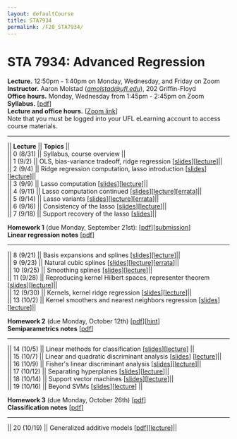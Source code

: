 ```yaml
---
layout: defaultCourse
title: STA7934
permalink: /F20_STA7934/
---
```

# STA 7934: Advanced Regression   
**Lecture.** 12:50pm - 1:40pm on Monday, Wednesday, and Friday on Zoom  
**Instructor.** Aaron Molstad (*amolstad@ufl.edu*), 202 Griffin-Floyd  
**Office hours.** Monday, Wednesday from 1:45pm - 2:45pm on Zoom  
**Syllabus.** [[pdf](/docs/STA7934_F20_Syllabus.pdf)]  
**Lecture and office hours.** [[Zoom link](https://ufl.zoom.us/j/92022598550?pwd=SEVaK0dXdTlYUmVuY3ZHbXVhVFJldz09)]  
Note that you must be logged into your UFL eLearning account to access course materials.  

---------------  

||  **Lecture** ||  **Topics**  ||  
|| 0 (8/31)  || Syllabus, course overview ||  
|| 1 (9/2)  || OLS, bias-variance tradeoff, ridge regression [[slides](https://ufl.instructure.com/files/52239110/download?download_frd=1)][[lecture](https://ufl.instructure.com/courses/412309/files?preview=52201813)]||  
|| 2 (9/4)  || Ridge regression computation, lasso introduction [[slides](https://ufl.instructure.com/files/52241793/download?download_frd=1)][[lecture](https://ufl.instructure.com/courses/412309/files?preview=52241780)]||  
|| 3 (9/9)  || Lasso computation [[slides](https://ufl.instructure.com/files/52355614/download?download_frd=1)][[lecture](https://ufl.instructure.com/courses/412309/files?preview=52355098)]||  
|| 4 (9/11)  || Lasso computation continued [[slides](https://ufl.instructure.com/files/52473276/download?download_frd=1)][[lecture](https://ufl.instructure.com/files/52394727/download?download_frd=1)][[errata](https://ufl.instructure.com/files/52395251/download?download_frd=1)]||  
|| 5 (9/14)  || Lasso variants [[slides](https://ufl.instructure.com/files/52501851/download?download_frd=1)][[lecture](https://ufl.instructure.com/courses/412309/files?preview=52477408)][[errata](https://ufl.instructure.com/files/52501663/download?download_frd=1)]||  
|| 6 (9/16)  || Consistency of the lasso [[slides](https://ufl.instructure.com/files/52635610/download?download_frd=1)][[lecture](https://ufl.instructure.com/files/52616287/download?download_frd=1)]||   
|| 7 (9/18)  || Support recovery of the lasso [[slides](https://ufl.instructure.com/files/52635617/download?download_frd=1)]||   


**Homework 1** (due Monday, September 21st): [[pdf](https://ufl.instructure.com/files/52547041/download?download_frd=1)][[submission](https://ufl.instructure.com/courses/412309/assignments/4428217)]  
**Linear regression notes** [[pdf](https://ufl.instructure.com/files/52860797/download?download_frd=1)]  

---------------  

|| 8 (9/21)  || Basis expansions and splines [[slides](https://ufl.instructure.com/files/52860695/download?download_frd=1)][[lecture](https://ufl.instructure.com/courses/412309/files?preview=52737617)]||  
|| 9 (9/23)  || Natural cubic splines [[slides](https://ufl.instructure.com/files/53215673/download?download_frd=1)][[lecture](https://ufl.instructure.com/courses/412309/files?preview=52860749)][[errata](https://ufl.instructure.com/files/53215707/download?download_frd=1)]||  
|| 10 (9/25)  || Smoothing splines [[slides](https://ufl.instructure.com/files/52899064/download?download_frd=1)][[lecture](https://ufl.instructure.com/courses/412309/files?preview=52899082)]||  
|| 11 (9/28)  || Reproducing kernel Hilbert spaces, representer theorem [[slides](https://ufl.instructure.com/files/52981926/download?download_frd=1)][[lecture](https://ufl.instructure.com/courses/412309/files?preview=52986219)]||  
|| 12 (9/30)  || Kernels, kernel ridge regression [[slides](https://ufl.instructure.com/files/53056701/download?download_frd=1)][[lecture](https://ufl.instructure.com/courses/412309/files?preview=53124622)]||  
|| 13 (10/2)  || Kernel smoothers and nearest neighbors regression [[slides](https://ufl.instructure.com/files/53154566/download?download_frd=1)][[lecture](https://ufl.instructure.com/courses/412309/files?preview=53290390)]||  

**Homework 2** (due Monday, October 12th) [[pdf](https://ufl.instructure.com/files/53443399/download?download_frd=1)][[hint](https://ufl.instructure.com/files/53056468/download?download_frd=1)]  
**Semiparametrics notes** [[pdf](https://ufl.instructure.com/files/52986437/download?download_frd=1)]


---------------  

|| 14 (10/5)  || Linear methods for classification [[slides](https://ufl.instructure.com/files/53285696/download?download_frd=1)][[lecture](https://ufl.instructure.com/courses/412309/files?preview=53285432)] ||  
|| 15 (10/7)  || Linear and quadratic discriminant analysis [[slides](https://ufl.instructure.com/files/53358126/download?download_frd=1)] [[lecture](https://ufl.instructure.com/courses/412309/files?preview=53358160)]||  
|| 16 (10/9)  || Fisher's linear discriminant analysis [[slides](https://ufl.instructure.com/files/53444337/download?download_frd=1)][[lecture](https://ufl.instructure.com/files/53436224/download?download_frd=1)]||  
|| 17 (10/12)  || Separating hyperplanes [[slides](https://ufl.instructure.com/files/53467084/download?download_frd=1)][[lecture](https://ufl.instructure.com/files/53467200/download?download_frd=1)]||  
|| 18 (10/14)  || Support vector machines [[slides](https://ufl.instructure.com/files/53555574/download?download_frd=1)][[lecture](https://ufl.instructure.com/courses/412309/files?preview=53555585)]||  
|| 19 (10/16)  || Beyond SVMs [[slides](https://ufl.instructure.com/files/53679245/download?download_frd=1)][[lecture](https://ufl.instructure.com/courses/412309/files?preview=53679062)] ||  

**Homework 3** (due Monday, October 26th) [[pdf](https://ufl.instructure.com/files/53467803/download?download_frd=1)]  
**Classification notes** [[pdf](https://ufl.instructure.com/files/53732537/download?download_frd=1)]


---------------  

|| 20 (10/19)  || Generalized additive models [[pdf](https://ufl.instructure.com/files/53732354/download?download_frd=1)][[lecture](https://ufl.instructure.com/courses/412309/files?preview=53732281)]||  


